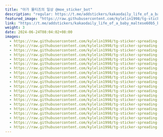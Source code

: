 ```yaml
---
title: "아가 몰티즈의 일상 @moe_sticker_bot"
description: "regular: https://t.me/addstickers/kakaodaily_life_of_a_baby_maltese60b5_by_moe_sticker_bot"
featured_image: "https://raw.githubusercontent.com/kylelin1998/tg-sticker-spreading-worldwide-images/main/img/596205b3-0e49-44db-abaf-386520a081d8.jpg"
link: "https://t.me/addstickers/kakaodaily_life_of_a_baby_maltese60b5_by_moe_sticker_bot"
weight: 3
date: 2024-06-24T08:04:02+08:00
images:
  - https://raw.githubusercontent.com/kylelin1998/tg-sticker-spreading-worldwide-images/main/img/596205b3-0e49-44db-abaf-386520a081d8.jpg
  - https://raw.githubusercontent.com/kylelin1998/tg-sticker-spreading-worldwide-images/main/img/ac1b3c83-0960-483b-9f60-1d08f78ed8ad.jpg
  - https://raw.githubusercontent.com/kylelin1998/tg-sticker-spreading-worldwide-images/main/img/6aebdd10-a709-45d6-bbc1-4a2a421487d4.jpg
  - https://raw.githubusercontent.com/kylelin1998/tg-sticker-spreading-worldwide-images/main/img/e211bb30-c876-47c8-a669-082948140f89.jpg
  - https://raw.githubusercontent.com/kylelin1998/tg-sticker-spreading-worldwide-images/main/img/f4ce4914-94bf-452a-a32c-c55f83dcd1c9.jpg
  - https://raw.githubusercontent.com/kylelin1998/tg-sticker-spreading-worldwide-images/main/img/0a32abed-9cfe-4cb3-b7fc-c74791b0cd53.jpg
  - https://raw.githubusercontent.com/kylelin1998/tg-sticker-spreading-worldwide-images/main/img/c09e1de5-7537-4c5d-b35d-6fcf6ca70b51.jpg
  - https://raw.githubusercontent.com/kylelin1998/tg-sticker-spreading-worldwide-images/main/img/f344b262-e587-44ee-8cb9-8f15567d7443.jpg
  - https://raw.githubusercontent.com/kylelin1998/tg-sticker-spreading-worldwide-images/main/img/551a9294-ab83-4ab8-bcd0-127b15c3e855.jpg
  - https://raw.githubusercontent.com/kylelin1998/tg-sticker-spreading-worldwide-images/main/img/d2455bfc-c34c-482b-847d-fe70320df5c6.jpg
  - https://raw.githubusercontent.com/kylelin1998/tg-sticker-spreading-worldwide-images/main/img/d0be906b-3e05-47b4-b9c4-09cea2077993.jpg
  - https://raw.githubusercontent.com/kylelin1998/tg-sticker-spreading-worldwide-images/main/img/de03cac5-0e78-4583-9216-e4d1cf3a4efe.jpg
  - https://raw.githubusercontent.com/kylelin1998/tg-sticker-spreading-worldwide-images/main/img/e3a34a50-4495-4710-8800-5aa7b7f15607.jpg
  - https://raw.githubusercontent.com/kylelin1998/tg-sticker-spreading-worldwide-images/main/img/13074d3e-03ca-42a2-a6d7-5901f9f741a6.jpg
  - https://raw.githubusercontent.com/kylelin1998/tg-sticker-spreading-worldwide-images/main/img/875a55ea-1212-4219-acc6-a2e3ef4067a8.jpg
  - https://raw.githubusercontent.com/kylelin1998/tg-sticker-spreading-worldwide-images/main/img/7943a149-8468-4060-b462-e771800cf73b.jpg
  - https://raw.githubusercontent.com/kylelin1998/tg-sticker-spreading-worldwide-images/main/img/8b19d82c-8db7-405e-ae7b-5ab07ca40c21.jpg
  - https://raw.githubusercontent.com/kylelin1998/tg-sticker-spreading-worldwide-images/main/img/97b6bc1c-b139-4e93-8e7e-b9d71d9889c3.jpg
  - https://raw.githubusercontent.com/kylelin1998/tg-sticker-spreading-worldwide-images/main/img/f2bfeeca-12ad-455d-978a-51254be9fb16.jpg
  - https://raw.githubusercontent.com/kylelin1998/tg-sticker-spreading-worldwide-images/main/img/60ed459a-9097-402d-bc54-7b28fa83df51.jpg
---
```

